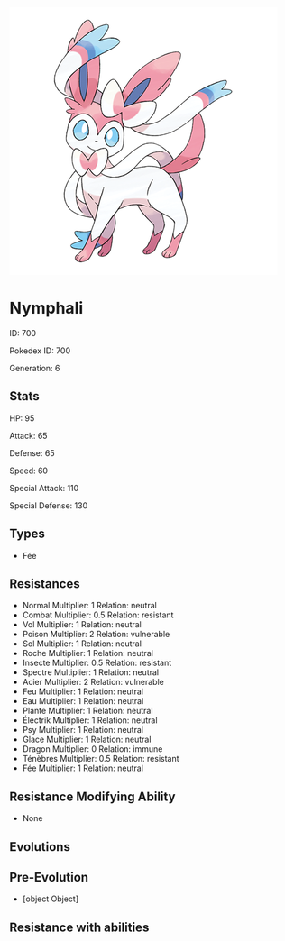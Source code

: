 ![](https://raw.githubusercontent.com/PokeAPI/sprites/master/sprites/pokemon/other/official-artwork/700.png)

# Nymphali
ID: 700

Pokedex ID: 700

Generation: 6

## Stats

HP: 95

Attack: 65

Defense: 65

Speed: 60

Special Attack: 110

Special Defense: 130

## Types

- Fée
## Resistances

- Normal Multiplier: 1 Relation: neutral
- Combat Multiplier: 0.5 Relation: resistant
- Vol Multiplier: 1 Relation: neutral
- Poison Multiplier: 2 Relation: vulnerable
- Sol Multiplier: 1 Relation: neutral
- Roche Multiplier: 1 Relation: neutral
- Insecte Multiplier: 0.5 Relation: resistant
- Spectre Multiplier: 1 Relation: neutral
- Acier Multiplier: 2 Relation: vulnerable
- Feu Multiplier: 1 Relation: neutral
- Eau Multiplier: 1 Relation: neutral
- Plante Multiplier: 1 Relation: neutral
- Électrik Multiplier: 1 Relation: neutral
- Psy Multiplier: 1 Relation: neutral
- Glace Multiplier: 1 Relation: neutral
- Dragon Multiplier: 0 Relation: immune
- Ténèbres Multiplier: 0.5 Relation: resistant
- Fée Multiplier: 1 Relation: neutral
## Resistance Modifying Ability

- None

## Evolutions

## Pre-Evolution

- [object Object]

## Resistance with abilities
